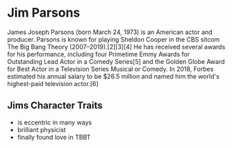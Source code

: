 # Jim Parsons

James Joseph Parsons (born March 24, 1973) is an American actor and producer. Parsons is known for playing Sheldon Cooper in the CBS sitcom The Big Bang Theory (2007–2019).[2][3][4] He has received several awards for his performance, including four Primetime Emmy Awards for Outstanding Lead Actor in a Comedy Series[5] and the Golden Globe Award for Best Actor in a Television Series Musical or Comedy. In 2018, Forbes estimated his annual salary to be $26.5 million and named him the world's highest-paid television actor.[6]

## Jims Character Traits
* is eccentric in many ways
* brilliant physicist
* finally found love in TBBT